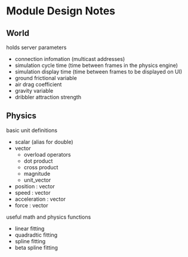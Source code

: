 Module Design Notes
===================

World
-----
holds server parameters
+ connection infomation (multicast addresses)
+ simulation cycle time (time between frames in the physics engine)
+ simulation display time (time between frames to be displayed on UI)
+ ground frictional variable
+ air drag coefficient
+ gravity variable
+ dribbler attraction strength

Physics
-------
basic unit definitions
+ scalar (alias for double)
+ vector
    + overload operators
    + dot product
    + cross product
    + magnitude
    + unit_vector
+ position : vector
+ speed : vector
+ acceleration : vector
+ force : vector

useful math and physics functions
+ linear fitting
+ quadradtic fitting
+ spline fitting
+ beta spline fitting

